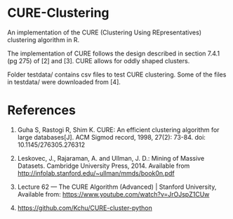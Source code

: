 # CURE-Clustering
 An implementation of the CURE (Clustering Using REpresentatives) clustering algorithm in R. 
 
 The implementation of CURE follows the design described in section 7.4.1 (pg 275) of [2] and [3]. CURE allows for oddly shaped clusters.
 
 Folder testdata/ contains csv files to test CURE clustering. Some of the files in testdata/ were downloaded from [4].

# References
1) Guha S, Rastogi R, Shim K. CURE: An efficient clustering algorithm for large databases[J]. ACM Sigmod record, 1998, 27(2): 73-84. doi: 10.1145/276305.276312

2) Leskovec, J., Rajaraman, A. and Ullman, J. D.: Mining of Massive Datasets. Cambridge University Press, 2014. Available from http://infolab.stanford.edu/~ullman/mmds/book0n.pdf

3) Lecture 62 — The CURE Algorithm (Advanced) | Stanford University, Available from: https://www.youtube.com/watch?v=JrOJspZ1CUw

4) https://github.com/Kchu/CURE-cluster-python
